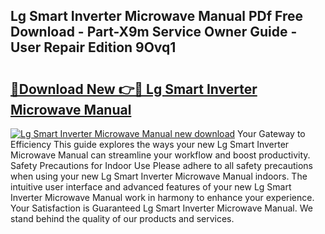 ## Lg Smart Inverter Microwave Manual PDf Free Download - Part-X9m Service Owner Guide - User Repair Edition 9Ovq1

# <h2><a href="http://bc28070.oget.top/?id=Lg+Smart+Inverter+Microwave+Manual">🔗Download New 👉🔴 Lg Smart Inverter Microwave Manual</a></h2>

[![Lg Smart Inverter Microwave Manual new download](https://i.imgur.com/5g1atiW.png)](http://bc28070.oget.top/?id=Lg+Smart+Inverter+Microwave+Manual)
Your Gateway to Efficiency This guide explores the ways your new Lg Smart Inverter Microwave Manual can streamline your workflow and boost productivity. Safety Precautions for Indoor Use Please adhere to all safety precautions when using your new Lg Smart Inverter Microwave Manual indoors. The intuitive user interface and advanced features of your new Lg Smart Inverter Microwave Manual work in harmony to enhance your experience. Your Satisfaction is Guaranteed Lg Smart Inverter Microwave Manual. We stand behind the quality of our products and services.
